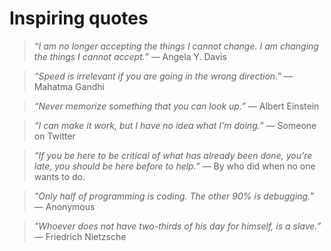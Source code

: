 # Inspiring quotes

> _“I am no longer accepting the things I cannot change. I am changing the things I cannot accept.”_ ― Angela Y. Davis

> _“Speed is irrelevant if you are going in the wrong direction.”_ ― Mahatma Gandhi

> _“Never memorize something that you can look up.”_ ― Albert Einstein

> _“I can make it work, but I have no idea what I'm doing.”_ ― Someone on Twitter

> _“If you be here to be critical of what has already been done, you're late, you should be here before to help.”_ ― By who did when no one wants to do.

> _"Only half of programming is coding. The other 90% is debugging.”_ ― Anonymous

> _"Whoever does not have two-thirds of his day for himself, is a slave.”_ ― Friedrich Nietzsche
